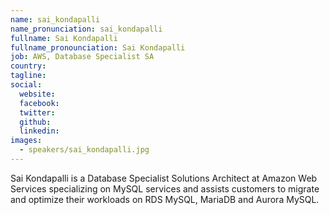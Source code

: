 ```yaml
---
name: sai_kondapalli
name_pronunciation: sai_kondapalli
fullname: Sai Kondapalli
fullname_pronounciation: Sai Kondapalli
job: AWS, Database Specialist SA
country: 
tagline: 
social:
  website: 
  facebook:
  twitter:
  github: 
  linkedin: 
images:
  - speakers/sai_kondapalli.jpg
---
```


Sai Kondapalli is a Database Specialist Solutions Architect at Amazon Web Services specializing on MySQL services and assists customers to migrate and optimize their workloads on RDS MySQL, MariaDB and Aurora MySQL.